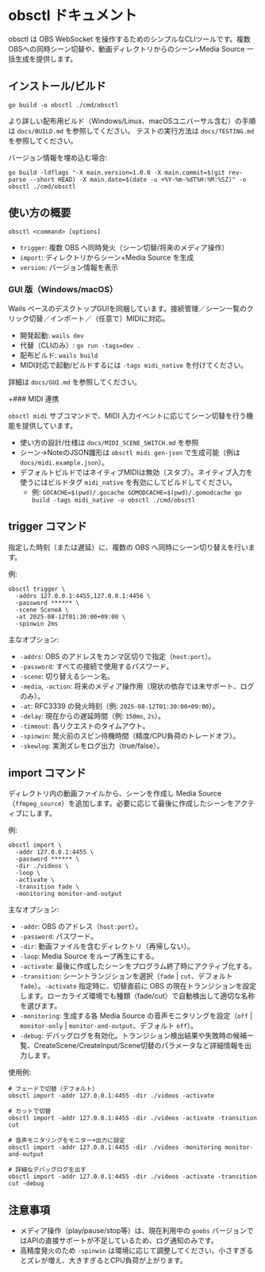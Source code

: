 # obsctl ドキュメント

obsctl は OBS WebSocket を操作するためのシンプルなCLIツールです。複数OBSへの同時シーン切替や、動画ディレクトリからのシーン+Media Source 一括生成を提供します。

## インストール/ビルド

```
go build -o obsctl ./cmd/obsctl
```

より詳しい配布用ビルド（Windows/Linux、macOSユニバーサル含む）の手順は `docs/BUILD.md` を参照してください。
テストの実行方法は `docs/TESTING.md` を参照してください。

バージョン情報を埋め込む場合:

```
go build -ldflags "-X main.version=1.0.0 -X main.commit=$(git rev-parse --short HEAD) -X main.date=$(date -u +%Y-%m-%dT%H:%M:%SZ)" -o obsctl ./cmd/obsctl
```

## 使い方の概要

```
obsctl <command> [options]
```

- `trigger`: 複数 OBS へ同時発火（シーン切替/将来のメディア操作）
- `import`: ディレクトリからシーン+Media Source を生成
- `version`: バージョン情報を表示

### GUI 版（Windows/macOS）

Wails ベースのデスクトップGUIを同梱しています。接続管理／シーン一覧のクリック切替／インポート／（任意で）MIDIに対応。

- 開発起動: `wails dev`
- 代替（CLIのみ）: `go run -tags=dev .`
- 配布ビルド: `wails build`
- MIDI対応で起動/ビルドするには `-tags midi_native` を付けてください。

詳細は `docs/GUI.md` を参照してください。

+### MIDI 連携

`obsctl midi` サブコマンドで、MIDI 入力イベントに応じてシーン切替を行う機能を提供しています。

- 使い方の設計/仕様は `docs/MIDI_SCENE_SWITCH.md` を参照
- シーン→NoteのJSON雛形は `obsctl midi gen-json` で生成可能（例は `docs/midi.example.json`）。
- デフォルトビルドではネイティブMIDIは無効（スタブ）。ネイティブ入力を使うにはビルドタグ `midi_native` を有効にしてビルドしてください。
  - 例: `GOCACHE=$(pwd)/.gocache GOMODCACHE=$(pwd)/.gomodcache go build -tags midi_native -o obsctl ./cmd/obsctl`

## trigger コマンド

指定した時刻（または遅延）に、複数の OBS へ同時にシーン切り替えを行います。

例:

```
obsctl trigger \
  -addrs 127.0.0.1:4455,127.0.0.1:4456 \
  -password ****** \
  -scene SceneA \
  -at 2025-08-12T01:30:00+09:00 \
  -spinwin 2ms
```

主なオプション:

- `-addrs`: OBS のアドレスをカンマ区切りで指定（`host:port`）。
- `-password`: すべての接続で使用するパスワード。
- `-scene`: 切り替えるシーン名。
- `-media`, `-action`: 将来のメディア操作用（現状の依存では未サポート、ログのみ）。
- `-at`: RFC3339 の発火時刻（例: `2025-08-12T01:30:00+09:00`）。
- `-delay`: 現在からの遅延時間（例: `150ms`, `2s`）。
- `-timeout`: 各リクエストのタイムアウト。
- `-spinwin`: 発火前のスピン待機時間（精度/CPU負荷のトレードオフ）。
- `-skewlog`: 実測ズレをログ出力（true/false）。

## import コマンド

ディレクトリ内の動画ファイルから、シーンを作成し Media Source（`ffmpeg_source`）を追加します。必要に応じて最後に作成したシーンをアクティブにします。

例:

```
obsctl import \
  -addr 127.0.0.1:4455 \
  -password ****** \
  -dir ./videos \
  -loop \
  -activate \
  -transition fade \
  -monitoring monitor-and-output
```

主なオプション:

- `-addr`: OBS のアドレス（`host:port`）。
- `-password`: パスワード。
- `-dir`: 動画ファイルを含むディレクトリ（再帰しない）。
- `-loop`: Media Source をループ再生にする。
- `-activate`: 最後に作成したシーンをプログラム終了時にアクティブ化する。
- `-transition`: シーントランジションを選択（`fade` | `cut`、デフォルト `fade`）。`-activate` 指定時に、切替直前に OBS の現在トランジションを設定します。ローカライズ環境でも種類（fade/cut）で自動検出して適切な名称を選びます。
- `-monitoring`: 生成する各 Media Source の音声モニタリングを設定（`off` | `monitor-only` | `monitor-and-output`、デフォルト `off`）。
- `-debug`: デバッグログを有効化。トランジション検出結果や失敗時の候補一覧、CreateScene/CreateInput/Scene切替のパラメータなど詳細情報を出力します。

使用例:

```
# フェードで切替（デフォルト）
obsctl import -addr 127.0.0.1:4455 -dir ./videos -activate

# カットで切替
obsctl import -addr 127.0.0.1:4455 -dir ./videos -activate -transition cut

# 音声モニタリングをモニター+出力に設定
obsctl import -addr 127.0.0.1:4455 -dir ./videos -monitoring monitor-and-output

# 詳細なデバッグログを出す
obsctl import -addr 127.0.0.1:4455 -dir ./videos -activate -transition cut -debug
```

## 注意事項

- メディア操作（play/pause/stop等）は、現在利用中の `goobs` バージョンではAPIの直接サポートが不足しているため、ログ通知のみです。
- 高精度発火のため `-spinwin` は環境に応じて調整してください。小さすぎるとズレが増え、大きすぎるとCPU負荷が上がります。
